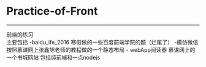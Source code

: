 # Practice-of-Front
-----
前端的练习    
主要包括 -baidu_ife_2016 寒假做的一些百度前端学院的题（烂尾了）
	 -模仿微信 按照慕课网上张鑫旭老师的教程做的一个静态布局
     	- webApp阅读器 慕课网上的一个书城网站 包括纯前端和一点nodejs
